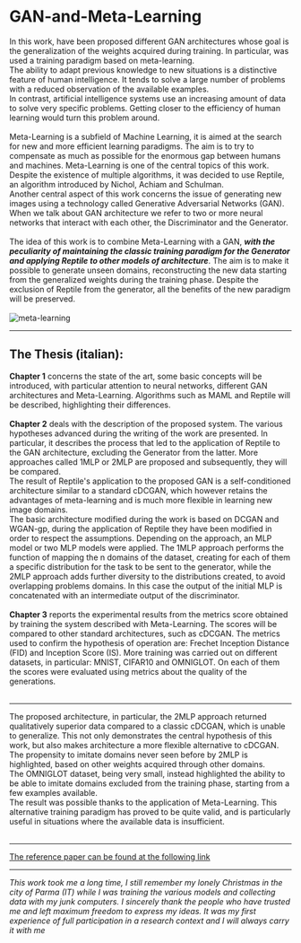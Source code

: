 # GAN-and-Meta-Learning
In this work, have been proposed different GAN architectures whose goal is the generalization of the weights acquired during training. In particular, was used a training paradigm based on meta-learning.<br />
The ability to adapt previous knowledge to new situations is a distinctive feature of human intelligence. It tends to solve a large number of problems with a reduced observation of the available examples.<br />
In contrast, artificial intelligence systems use an increasing amount of data to solve very specific problems.
Getting closer to the efficiency of human learning would turn this problem around.<br /><br />
Meta-Learning is a subfield of Machine Learning, it is aimed at the search for new and more efficient learning paradigms. The aim is to try to compensate as much as possible for the enormous gap between humans and machines. Meta-Learning is one of the central topics of this work. Despite the existence of multiple algorithms, it was decided to use Reptile, an algorithm introduced by Nichol, Achiam and Schulman.<br />
Another central aspect of this work concerns the issue of generating new images using a technology called Generative Adversarial Networks (GAN).<br />
When we talk about GAN architecture we refer to two or more neural networks that interact with each other, the Discriminator and the Generator.<br /><br />
The idea of this work is to combine Meta-Learning with a GAN, <b><i>with the peculiarity of maintaining the classic training paradigm for the Generator and applying Reptile to other models of architecture</i></b>. The aim is to make it possible to generate unseen domains, reconstructing the new data starting from the generalized weights during the training phase. Despite the exclusion of Reptile from the generator, all the benefits of the new paradigm will be preserved.<br /><br />
<img src="https://github.com/NicelyCla/GAN-and-Meta-Learning-with-thesis/blob/main/meta-iter.png" alt="meta-learning">

------------------------------------
<h2>The Thesis (italian):</h2>
<b>Chapter 1</b> concerns the state of the art, some basic concepts will be introduced, with particular attention to neural networks, different GAN architectures and Meta-Learning. Algorithms such as MAML and Reptile will be described, highlighting their differences.<br /><br />
<b>Chapter 2</b> deals with the description of the proposed system. The various hypotheses advanced during the writing of the work are presented. In particular, it describes the process that led to the application of Reptile to the GAN architecture, excluding the Generator from the latter. More approaches called 1MLP or 2MLP are proposed and subsequently, they will be compared.<br />
The result of Reptile's application to the proposed GAN is a self-conditioned architecture similar to a standard cDCGAN, which however retains the advantages of meta-learning and is much more flexible in learning new image domains.<br />
The basic architecture modified during the work is based on DCGAN and WGAN-gp, during the application of Reptile they have been modified in order to respect the assumptions. Depending on the approach, an MLP model or two MLP models were applied. The 1MLP approach performs the function of mapping the n domains of the dataset, creating for each of them a specific distribution for the task to be sent to the generator, while the 2MLP approach adds further diversity to the distributions created, to avoid overlapping problems domains. In this case the output of the initial MLP is concatenated with an intermediate output of the discriminator.<br /><br />
<b>Chapter 3</b> reports the experimental results from the metrics score obtained by training the system described with Meta-Learning. The scores will be compared to other standard architectures, such as cDCGAN. The metrics used to confirm the hypothesis of operation are: Frechet Inception Distance (FID) and Inception Score (IS).
More training was carried out on different datasets, in particular: MNIST, CIFAR10 and OMNIGLOT. On each of them the scores were evaluated using metrics about the quality of the generations.<br /><br />

------------------------------------
The proposed architecture, in particular, the 2MLP approach returned qualitatively superior data compared to a classic cDCGAN, which is unable to generalize. This not only demonstrates the central hypothesis of this work, but also makes architecture a more flexible alternative to cDCGAN.
The propensity to imitate domains never seen before by 2MLP is highlighted, based on other weights acquired through other domains.<br />
The OMNIGLOT dataset, being very small, instead highlighted the ability to be able to imitate domains excluded from the training phase, starting from a few examples available.<br />
The result was possible thanks to the application of Meta-Learning. This alternative training paradigm has proved to be quite valid, and is particularly useful in situations where the available data is insufficient.
<br /><br />

------------------------------------
<a href="https://link.springer.com/chapter/10.1007/978-3-031-06427-2_54" target="_blank" >The reference paper can be found at the following link</a>

------------------------------------

<i>This work took me a long time, I still remember my lonely Christmas in the city of Parma (IT) while I was training the various models and collecting data with my junk computers. I sincerely thank the people who have trusted me and left maximum freedom to express my ideas. It was my first experience of full participation in a research context and I will always carry it with me</i>
